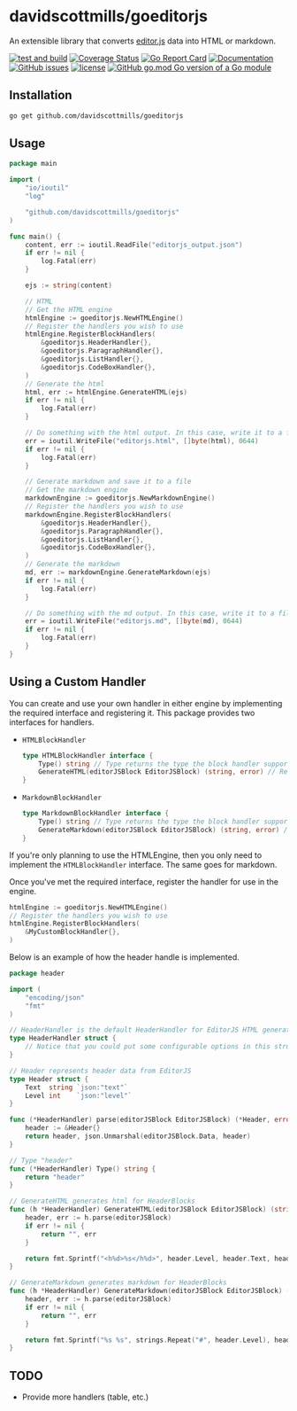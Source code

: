 # davidscottmills/goeditorjs

An extensible library that converts [editor.js](https://editorjs.io/) data into HTML or markdown.

[![test and build](https://github.com/davidscottmills/goeditorjs/workflows/test%20and%20build/badge.svg)](https://github.com/davidscottmills/goeditorjs/actions?query=workflow%3A%22test+and+build%22)
[![Coverage Status](https://coveralls.io/repos/github/davidscottmills/goeditorjs/badge.svg?branch=main)](https://coveralls.io/github/davidscottmills/goeditorjs?branch=main)
[![Go Report Card](https://goreportcard.com/badge/github.com/davidscottmills/goeditorjs)](https://goreportcard.com/report/github.com/davidscottmills/goeditorjs)
[![Documentation](https://godoc.org/github.com/davidscottmills/goeditorjs?status.svg)](http://godoc.org/github.com/davidscottmills/goeditorjs)
[![GitHub issues](https://img.shields.io/github/issues/davidscottmills/goeditorjs.svg)](https://github.com/davidscottmills/goeditorjs/issues)
[![license](https://img.shields.io/github/license/davidscottmills/goeditorjs.svg?maxAge=2592000)](https://github.com/davidscottmills/goeditorjs/LICENSE.md)
[![GitHub go.mod Go version of a Go module](https://img.shields.io/github/go-mod/go-version/davidscottmills/goeditorjs.svg)](https://github.com/davidscottmills/goeditorjs)

## Installation

```bash
go get github.com/davidscottmills/goeditorjs
```

## Usage

```go
package main

import (
	"io/ioutil"
	"log"

	"github.com/davidscottmills/goeditorjs"
)

func main() {
	content, err := ioutil.ReadFile("editorjs_output.json")
	if err != nil {
		log.Fatal(err)
	}

	ejs := string(content)

    // HTML
    // Get the HTML engine
    htmlEngine := goeditorjs.NewHTMLEngine()
    // Register the handlers you wish to use
	htmlEngine.RegisterBlockHandlers(
		&goeditorjs.HeaderHandler{},
		&goeditorjs.ParagraphHandler{},
		&goeditorjs.ListHandler{},
		&goeditorjs.CodeBoxHandler{},
	)
    // Generate the html
	html, err := htmlEngine.GenerateHTML(ejs)
	if err != nil {
		log.Fatal(err)
    }

    // Do something with the html output. In this case, write it to a file.
	err = ioutil.WriteFile("editorjs.html", []byte(html), 0644)
	if err != nil {
		log.Fatal(err)
	}

    // Generate markdown and save it to a file
    // Get the markdown engine
	markdownEngine := goeditorjs.NewMarkdownEngine()
    // Register the handlers you wish to use
	markdownEngine.RegisterBlockHandlers(
		&goeditorjs.HeaderHandler{},
		&goeditorjs.ParagraphHandler{},
		&goeditorjs.ListHandler{},
		&goeditorjs.CodeBoxHandler{},
    )
    // Generate the markdown
	md, err := markdownEngine.GenerateMarkdown(ejs)
	if err != nil {
		log.Fatal(err)
	}

    // Do something with the md output. In this case, write it to a file.
	err = ioutil.WriteFile("editorjs.md", []byte(md), 0644)
	if err != nil {
		log.Fatal(err)
	}
}
```

## Using a Custom Handler

You can create and use your own handler in either engine by implementing the required interface and registering it.
This package provides two interfaces for handlers.

- `HTMLBlockHandler`

  ```go
  type HTMLBlockHandler interface {
      Type() string // Type returns the type the block handler supports as a string
      GenerateHTML(editorJSBlock EditorJSBlock) (string, error) // Return associated HTML
  }
  ```

- `MarkdownBlockHandler`
  ```go
  type MarkdownBlockHandler interface {
      Type() string // Type returns the type the block handler supports as a string
      GenerateMarkdown(editorJSBlock EditorJSBlock) (string, error) // Return associated markdown
  }
  ```

If you're only planning to use the HTMLEngine, then you only need to implement the `HTMLBlockHandler` interface. The same goes for markdown.

Once you've met the required interface, register the handler for use in the engine.

```go
htmlEngine := goeditorjs.NewHTMLEngine()
// Register the handlers you wish to use
htmlEngine.RegisterBlockHandlers(
    &MyCustomBlockHandler{},
)
```

Below is an example of how the header handle is implemented.

```go
package header

import (
	"encoding/json"
	"fmt"
)

// HeaderHandler is the default HeaderHandler for EditorJS HTML generation
type HeaderHandler struct {
    // Notice that you could put some configurable options in this struct and then use them in your handler
}

// Header represents header data from EditorJS
type Header struct {
	Text  string `json:"text"`
	Level int    `json:"level"`
}

func (*HeaderHandler) parse(editorJSBlock EditorJSBlock) (*Header, error) {
	header := &Header{}
	return header, json.Unmarshal(editorJSBlock.Data, header)
}

// Type "header"
func (*HeaderHandler) Type() string {
	return "header"
}

// GenerateHTML generates html for HeaderBlocks
func (h *HeaderHandler) GenerateHTML(editorJSBlock EditorJSBlock) (string, error) {
	header, err := h.parse(editorJSBlock)
	if err != nil {
		return "", err
	}

	return fmt.Sprintf("<h%d>%s</h%d>", header.Level, header.Text, header.Level), nil
}

// GenerateMarkdown generates markdown for HeaderBlocks
func (h *HeaderHandler) GenerateMarkdown(editorJSBlock EditorJSBlock) (string, error) {
	header, err := h.parse(editorJSBlock)
	if err != nil {
		return "", err
	}

	return fmt.Sprintf("%s %s", strings.Repeat("#", header.Level), header.Text), nil
}
```

## TODO

- Provide more handlers (table, etc.)
